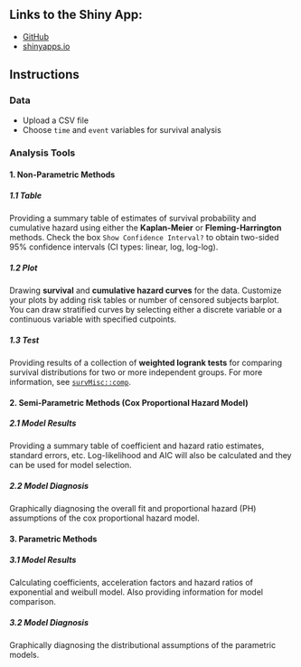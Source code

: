 ## Links to the Shiny App:
* [GitHub]()
* [shinyapps.io](https://yufan-wu.shinyapps.io/Survival_Analysis/)

## Instructions

### Data

-   Upload a CSV file
-   Choose `time` and `event` variables for survival analysis

### Analysis Tools

#### 1. Non-Parametric Methods

##### 1.1 Table

Providing a summary table of estimates of survival probability and
cumulative hazard using either the **Kaplan-Meier** or
**Fleming-Harrington** methods. Check the box
`Show Confidence Interval?` to obtain two-sided 95% confidence intervals
(CI types: linear, log, log-log).

##### 1.2 Plot

Drawing **survival** and **cumulative hazard curves** for the data. Customize
your plots by adding risk tables or number of censored subjects
barplot. You can draw stratified curves by selecting either a discrete
variable or a continuous variable with specified cutpoints.

##### 1.3 Test

Providing results of a collection of **weighted logrank tests** for
comparing survival distributions for two or more independent groups. For
more information, see
[`survMisc::comp`](https://www.rdocumentation.org/packages/survMisc/versions/0.5.5/topics/comp).

#### 2. Semi-Parametric Methods (Cox Proportional Hazard Model)

##### 2.1 Model Results

Providing a summary table of coefficient and hazard ratio estimates,
standard errors, etc. Log-likelihood and AIC will also be calculated and they can be used for model selection.

##### 2.2 Model Diagnosis

Graphically diagnosing the overall fit and proportional hazard (PH)
assumptions of the cox proportional hazard model.

#### 3. Parametric Methods

##### 3.1 Model Results

Calculating coefficients, acceleration factors and hazard ratios of
exponential and weibull model. Also providing information for model
comparison.

##### 3.2 Model Diagnosis

Graphically diagnosing the distributional assumptions of the parametric models.
